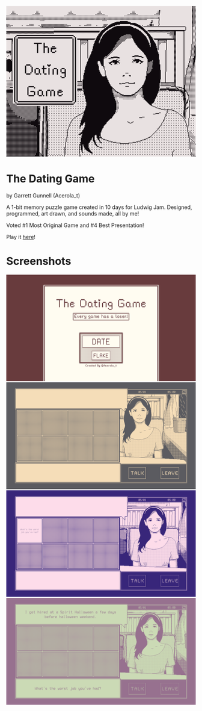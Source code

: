 <p align="center">
<img src="./screenshots/CoverPhoto.png">
</p>

# The Dating Game

by Garrett Gunnell (Acerola_t)

A 1-bit memory puzzle game created in 10 days for Ludwig Jam. Designed, programmed, art drawn, and sounds made, all by me!

Voted #1 Most Original Game and #4 Best Presentation!

Play it [here](https://acerola-t.itch.io/the-dating-game)!

# Screenshots

![screenshot 1](/screenshots/screen1.png)
![screenshot 2](/screenshots/screen2.png)
![screenshot 3](/screenshots/screen3.png)
![screenshot 4](/screenshots/screen4.png)